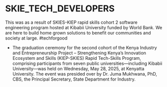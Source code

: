# SKIE_TECH_DEVELOPERS
This was as a result of SKIES-KIEP rapid skills cohort 2 software engineering program hosted at Kibabii University funded by World Bank. We are here to build home grown solutions to benefit our communities and society at large. #techforgood

* The graduation ceremony for the second cohort of the Kenya Industry and Entrepreneurship Project – Strengthening Kenya’s Innovation Ecosystem and Skills (KIEP-SKIES) Rapid Tech-Skills Program, comprising participants from seven public universities—including Kibabii University—was held on Wednesday, May 28, 2025, at Kenyatta University. The event was presided over by Dr. Juma Mukhwana, PhD, CBS, the Principal Secretary, State Department for Industry.
